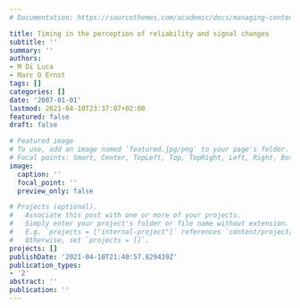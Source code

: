 ```yaml
---
# Documentation: https://sourcethemes.com/academic/docs/managing-content/

title: Timing in the perception of reliability and signal changes
subtitle: ''
summary: ''
authors:
- M Di Luca
- Marc O Ernst
tags: []
categories: []
date: '2007-01-01'
lastmod: 2021-04-10T23:37:07+02:00
featured: false
draft: false

# Featured image
# To use, add an image named `featured.jpg/png` to your page's folder.
# Focal points: Smart, Center, TopLeft, Top, TopRight, Left, Right, BottomLeft, Bottom, BottomRight.
image:
  caption: ''
  focal_point: ''
  preview_only: false

# Projects (optional).
#   Associate this post with one or more of your projects.
#   Simply enter your project's folder or file name without extension.
#   E.g. `projects = ["internal-project"]` references `content/project/deep-learning/index.md`.
#   Otherwise, set `projects = []`.
projects: []
publishDate: '2021-04-10T21:40:57.829439Z'
publication_types:
- '2'
abstract: ''
publication: ''
---
```

